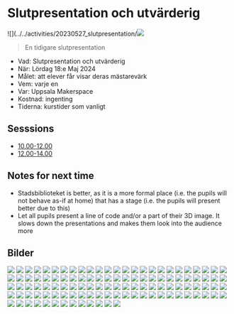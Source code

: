 # Slutpresentation och utvärderig

![](../../activities/20230527_slutpresentation/![](IMG_9858.jpg)

> En tidigare slutpresentation

 * Vad: Slutpresentation och utvärderig
 * När: Lördag 18:e Maj 2024
 * Målet: att elever får visar deras mästarevärk
 * Vem: varje en
 * Var: Uppsala Makerspace
 * Kostnad: ingenting
 * Tiderna: kurstider som vanligt

## Sesssions

- [10.00-12.00](first/README.md)
- [12.00-14.00](second/README.md)

## Notes for next time

- Stadsbiblioteket is better, as it is a more formal place (i.e. the pupils
  will not behave as-if at home) that has a stage (i.e. the pupils
  will present better due to this)
- Let all pupils present a line of code and/or a part of their 3D image.
  It slows down the presentations and makes them look into the audience more

## Bilder

![](IMG_2904.JPEG)
![](IMG_2905.JPEG)
![](IMG_2906.JPEG)
![](IMG_2907.JPEG)
![](IMG_2909.JPEG)
![](IMG_2910.JPEG)
![](IMG_2911.JPEG)
![](IMG_2912.JPEG)
![](IMG_2913.JPEG)
![](IMG_2914.JPEG)
![](IMG_2915.JPEG)
![](IMG_2916.JPEG)
![](IMG_2917.JPEG)
![](IMG_2918.JPEG)
![](IMG_2920.JPEG)
![](IMG_2921.JPEG)
![](IMG_2922.JPEG)
![](IMG_2923.JPEG)
![](IMG_2924.JPEG)
![](IMG_2925.JPEG)
![](IMG_2926.JPEG)
![](IMG_2927.JPEG)
![](IMG_2928.JPEG)
![](IMG_2929.JPEG)
![](IMG_2931.JPEG)
![](IMG_2932.JPEG)
![](IMG_2934.JPEG)
![](IMG_2935.JPEG)
![](IMG_2936.JPEG)
![](IMG_2937.JPEG)
![](IMG_2939.JPEG)
![](IMG_2940.JPEG)
![](IMG_2941.JPEG)
![](IMG_2942.JPEG)
![](IMG_2943.JPEG)
![](IMG_2944.JPEG)
![](IMG_2945.JPEG)
![](IMG_2946.JPEG)
![](IMG_2947.JPEG)
![](IMG_2948.JPEG)
![](IMG_2949.JPEG)
![](IMG_2950.JPEG)
![](IMG_2951.JPEG)
![](IMG_2952.JPEG)
![](IMG_2953.JPEG)
![](IMG_2954.JPEG)
![](IMG_2955.JPEG)
![](IMG_2956.JPEG)
![](IMG_2957.JPEG)
![](IMG_2958.JPEG)
![](IMG_2959.JPEG)
![](IMG_2960.JPEG)
![](IMG_2961.JPEG)
![](IMG_2962.JPEG)
![](IMG_2963.JPEG)
![](IMG_2964.JPEG)
![](IMG_2965.JPEG)
![](IMG_2966.JPEG)
![](IMG_2967.JPEG)
![](IMG_2969.JPEG)
![](IMG_2970.JPEG)
![](IMG_2971.JPEG)
![](IMG_2973.JPEG)
![](IMG_2974.JPEG)
![](IMG_2975.JPEG)
![](IMG_2976.JPEG)
![](IMG_2977.JPEG)
![](IMG_2979.JPEG)
![](IMG_2980.JPEG)
![](IMG_2982.JPEG)
![](IMG_2983.JPEG)
![](IMG_2984.JPEG)
![](IMG_2985.JPEG)
![](IMG_2986.JPEG)
![](IMG_2987.JPEG)
![](IMG_2988.JPEG)
![](IMG_2989.JPEG)
![](IMG_2990.JPEG)
![](IMG_2991.JPEG)
![](IMG_2992.JPEG)
![](IMG_2993.JPEG)
![](IMG_2994.JPEG)
![](IMG_2995.JPEG)
![](IMG_2997.JPEG)
![](IMG_2998.JPEG)
![](IMG_2999.JPEG)
![](IMG_3001.JPEG)
![](IMG_3002.JPEG)
![](IMG_3004.JPEG)
![](IMG_3005.JPEG)
![](IMG_3006.JPEG)
![](IMG_3007.JPEG)
![](IMG_3008.JPEG)
![](IMG_3009.JPEG)
![](IMG_3010.JPEG)
![](IMG_3011.JPEG)
![](IMG_3012.JPEG)
![](IMG_3013.JPEG)
![](IMG_3014.JPEG)
![](IMG_3015.JPEG)
![](IMG_3016.JPEG)
![](IMG_3017.JPEG)
![](IMG_3018.JPEG)
![](IMG_3019.JPEG)
![](IMG_3020.JPEG)
![](IMG_3021.JPEG)
![](IMG_3022.JPEG)
![](IMG_3023.JPEG)
![](IMG_3024.JPEG)
![](IMG_3025.JPEG)
![](IMG_3026.JPEG)
![](IMG_3027.JPEG)
![](IMG_3028.JPEG)
